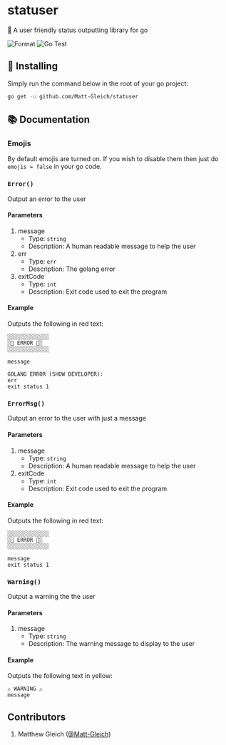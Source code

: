 # statuser

📣  A user friendly status outputting library for go

![Format](https://github.com/Matt-Gleich/statuser/workflows/Format/badge.svg) ![Go Test](https://github.com/Matt-Gleich/statuser/workflows/Go%20Test/badge.svg)

## 🚀 Installing

Simply run the command below in the root of your go project:

```bash
go get -u github.com/Matt-Gleich/statuser
```

## 📚 Documentation

### Emojis

By default emojis are turned on. If you wish to disable them then just do `emojis = false` in your go code.

### `Error()`

Output an error to the user

#### Parameters

1. message
   * Type: `string`
   * Description: A human readable message to help the user
2. err
   * Type: `err`
   * Description: The golang error
3. exitCode
   * Type: `int`
   * Description: Exit code used to exit the program

#### Example

Outputs the following in red text:

```
░░░░░░░░░░░░░
░🚨 ERROR 🚨░
░░░░░░░░░░░░░

message

GOLANG ERROR (SHOW DEVELOPER):
err
exit status 1
```

### `ErrorMsg()`

Output an error to the user with just a message

#### Parameters

1. message
   * Type: `string`
   * Description: A human readable message to help the user
2. exitCode
   * Type: `int`
   * Description: Exit code used to exit the program

#### Example

Outputs the following in red text:

```
░░░░░░░░░░░░░
░🚨 ERROR 🚨░
░░░░░░░░░░░░░

message
exit status 1
```

### `Warning()`

Output a warning the the user

#### Parameters

1. message
   * Type: `string`
   * Description: The warning message to display to the user

#### Example

Outputs the following text in yellow:

```
⚠️ WARNING ⚠️
message
```

## Contributors

1. Matthew Gleich ([@Matt-Gleich]("http://www.github.com/Matt-Gleich"))
